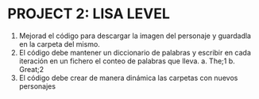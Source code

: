 # PROJECT 2: LISA LEVEL
1. Mejorad el código para descargar la imagen del personaje y guardadla en la carpeta del
mismo.
2. El código debe mantener un diccionario de palabras y escribir en cada iteración en un
fichero el conteo de palabras que lleva.
   a. The;1
   b. Great;2
3. El código debe crear de manera dinámica las carpetas con nuevos personajes